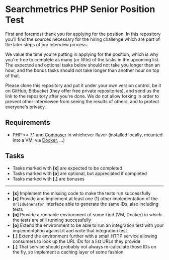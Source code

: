 # Searchmetrics PHP Senior Position Test
First and foremost thank you for applying for the position. In this repository you'll find the sources necessary for the
hiring challenge which are part of the later steps of our interview process.

We value the time you're putting in applying for the position, which is why you're free to complete as many (or little)
of the tasks in the upcoming list. The expected and optional tasks below should not take you longer than an hour,
and the bonus tasks should not take longer than another hour on top of that.

Please clone this repository and put it under your own version control, be it on GitHub, Bitbucket (they offer free private repositories),
and send us the link to the repository after you're done. We do not allow forking in order to prevent other interviewee from seeing the
results of others, and to protect everyone's privacy.

## Requirements
- PHP >= 7.1 and [Composer](https://getcomposer.org/) in whichever flavor (installed locally, mounted into a VM, via [Docker](https://docs.docker.com/install/), ...)

## Tasks
- Tasks marked with **[x]** are expected to be completed
- Tasks marked with **[o]** are optional, but appreciated if completed
- Tasks marked with **[.]** are bonuses

---

- **[x]** Implement the missing code to make the tests run successfully
- **[x]** Provide and implement at least one (1) other implementation of the `UrlIdGenerator` interface able to generate the same IDs, also including tests
- **[o]** Provide a runnable environment of some kind (VM, Docker) in which the tests are still running successfully
- **[o]** Extend the environment to be able to run an integration test with your implementation against it and write that integration test
- **[.]** Extend the environment further with a small HTTP service allowing consumers to look up the URL IDs for a list URLs they provide
- **[.]** That service should probably not always re-calculate those IDs on the fly, so implement a caching layer of some fashion

